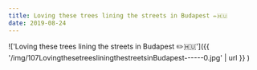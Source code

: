```yaml
---
title: Loving these trees lining the streets in Budapest ✏️🇭🇺
date: 2019-08-24
---
```


!['Loving these trees lining the streets in Budapest ✏️🇭🇺']({{ '/img/107LovingthesetreesliningthestreetsinBudapest------0.jpg' | url }} )
<br>
